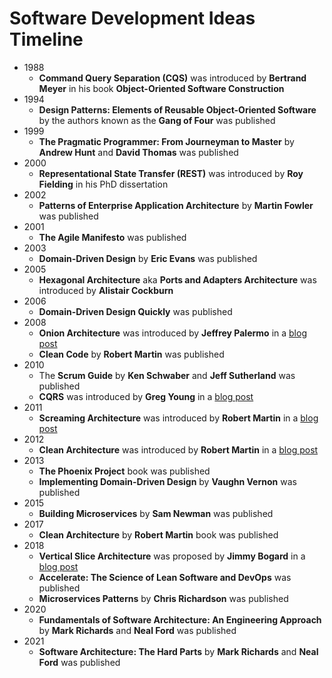 # Software Development Ideas Timeline
- 1988
  - **Command Query Separation (CQS)** was introduced by **Bertrand Meyer** in his book **Object-Oriented Software Construction**
- 1994
  - **Design Patterns: Elements of Reusable Object-Oriented Software** by the authors known as the **Gang of Four** was published
- 1999
  - **The Pragmatic Programmer: From Journeyman to Master** by **Andrew Hunt** and **David Thomas** was published
- 2000
  - **Representational State Transfer (REST)** was introduced by **Roy Fielding** in his PhD dissertation
- 2002
  - **Patterns of Enterprise Application Architecture** by **Martin Fowler** was published
- 2001
  - **The Agile Manifesto** was published
- 2003
  - **Domain-Driven Design** by **Eric Evans** was published
- 2005
  - **Hexagonal Architecture** aka **Ports and Adapters Architecture** was introduced by **Alistair Cockburn**
- 2006
  - **Domain-Driven Design Quickly** was published
- 2008
  - **Onion Architecture** was introduced by **Jeffrey Palermo** in a [blog post](https://jeffreypalermo.com/2008/07/the-onion-architecture-part-1/)
  - **Clean Code** by **Robert Martin** was published
- 2010 
  - The **Scrum Guide** by **Ken Schwaber** and **Jeff Sutherland** was published
  - **CQRS** was introduced by **Greg Young** in a [blog post](https://web.archive.org/web/20211124134459/http://codebetter.com/gregyoung/2010/02/16/cqrs-task-based-uis-event-sourcing-agh/)
- 2011
  - **Screaming Architecture** was introduced by **Robert Martin** in a [blog post](https://blog.cleancoder.com/uncle-bob/2011/09/30/Screaming-Architecture.html)
- 2012
  - **Clean Architecture** was introduced by **Robert Martin** in a [blog post](https://blog.cleancoder.com/uncle-bob/2012/08/13/the-clean-architecture.html)
- 2013
  - **The Phoenix Project** book was published
  - **Implementing Domain-Driven Design** by **Vaughn Vernon** was published
- 2015
  - **Building Microservices** by **Sam Newman** was published
- 2017
  - **Clean Architecture** by **Robert Martin** book was published
- 2018
  - **Vertical Slice Architecture** was proposed by **Jimmy Bogard** in a [blog post](https://www.jimmybogard.com/vertical-slice-architecture/)
  - **Accelerate: The Science of Lean Software and DevOps** was published
  - **Microservices Patterns** by **Chris Richardson** was published
- 2020
  - **Fundamentals of Software Architecture: An Engineering Approach** by **Mark Richards** and **Neal Ford** was published
- 2021 
  - **Software Architecture: The Hard Parts** by **Mark Richards** and **Neal Ford** was published
